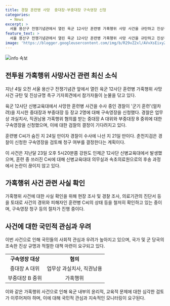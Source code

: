 ```yaml
---
title: 경찰 훈련병 사망  중대장·부중대장 구속영장 신청
categories:
  - News
excerpt: >
  서울 용산구 전쟁기념관에서 열린 육군 12사단 훈련병 가혹행위 사망 사건을 규탄하고 진상규명을 촉구하는 기자회견에서 참가자들이 눈물을 닦고 있다. 경찰은 사건과 관련된 중대장과 부중대장 2명에 대해 구속영장을 신청했으며, 훈련병이 받는 가혹행위 등이 수사 중이다. 사인은 패혈성 쇼크에 따른 다발성 장기부전으로, 직접 사인은 열사병으로 기록됐다.
feature_text: >
  서울 용산구 전쟁기념관에서 열린 육군 12사단 훈련병 가혹행위 사망 사건을 규탄하고 진상규명을 촉구하는 기자회견에서 참가자들이 눈물을 닦고 있다. 경찰은 사건과 관련된 중대장과 부중대장 2명에 대해 구속영장을 신청했으며, 훈련병이 받는 가혹행위 등이 수사 중이다. 사인은 패혈성 쇼크에 따른 다발성 장기부전으로, 직접 사인은 열사병으로 기록됐다.
image: 'https://blogger.googleusercontent.com/img/b/R29vZ2xl/AVvXsEixyZcFfHzMRdzZMjFBmAUKJYCLCGyLL1o632UiGVXcaFdKo_bkvkuCioo0uUKlGfBVcT3P84aROyZIXSBEx3Aw5nCQ3pTgDom1WDC4m8eifvWiAmWEEVb4x6G_l8C0QH225ldMjyaFvpxGEBGNO37VmDTDMHGhJPq73UglMfDca1-0aw/s1600/blogspot.png'
---
```


<p><img src="https://blogger.googleusercontent.com/img/b/R29vZ2xl/AVvXsEixyZcFfHzMRdzZMjFBmAUKJYCLCGyLL1o632UiGVXcaFdKo_bkvkuCioo0uUKlGfBVcT3P84aROyZIXSBEx3Aw5nCQ3pTgDom1WDC4m8eifvWiAmWEEVb4x6G_l8C0QH225ldMjyaFvpxGEBGNO37VmDTDMHGhJPq73UglMfDca1-0aw/s1600/blogspot.png" alt="info 속보" /></p>

<h2 data-ke-size="size26">전투원 가혹행위 사망사건 관련 최신 소식</h2>

<p data-ke-size="size16">지난 4일 오전 서울 용산구 전쟁기념관 앞에서 열린 육군 12사단 훈련병 가혹행위 사망 사건 규탄 및 진상규명 촉구 기자회견에서 참가자들이 눈물을 닦고 있다.</p>

<p data-ke-size="size16">육군 12사단 신병교육대에서 사망한 훈련병 사건을 수사 중인 경찰이 '군기 훈련'(얼차려)을 지시한 중대장과 부중대장 등 장교 2명에 대해 구속영장을 신청했다. 경찰은 업무상 과실치사, 직권남용 가혹행위 혐의를 받는 중대장 A 대위와 부중대장 B 중위에 대한 구속영장을 신청했으며, 이에 대한 검찰의 결정이 기다려지고 있다.</p>

<p data-ke-size="size16">훈련병 C씨가 숨진 지 24일 만이자 경찰이 수사에 나선 지 21일 만이다. 춘천지검은 경찰이 신청한 구속영장을 검토해 청구 여부를 결정한다는 계획이다.</p>

<p data-ke-size="size16">이 사건은 지난달 23일 오후 5시20분쯤 강원도 인제군 12사단 신병교육대에서 발생했으며, 훈련 중 쓰러진 C씨에 대해 신병교육대대 의무실과 속초의료원으로의 후송 과정에서 논란이 끊이지 않고 있다.</p>

<h2 data-ke-size="size26">가혹행위 사건 관련 사실 확인</h2>

<p data-ke-size="size16">가혹행위 사건에 대한 사실 확인을 위해 현장 조사 및 경찰 조사, 의료기관의 진단서 등을 토대로 사건의 경위와 피해자인 훈련병 C씨의 상태 등을 철저히 확인하고 있는 중이며, 구속영장 청구 등의 절차가 진행 중이다.</p>

<h2 data-ke-size="size26">사건에 대한 국민적 관심과 우려</h2>

<p data-ke-size="size16">이번 사건으로 인해 국민들의 사회적 관심과 우려가 높아지고 있으며, 국가 및 군 당국의 조속한 진상 규명과 적절한 대책 마련이 요구되고 있다.</p>

<table>
    <tr>
        <td style="text-align: center; height: 17px;"><b>구속영장 대상</b></td>
        <td style="text-align: center; height: 17px;"><b>혐의</b></td>
    </tr>
    <tr>
        <td style="text-align: center; height: 17px;">중대장 A 대위</td>
        <td style="text-align: center; height: 17px;">업무상 과실치사, 직권남용</td>
    </tr>
    <tr>
        <td style="text-align: center; height: 17px;">부중대장 B 중위</td>
        <td style="text-align: center; height: 17px;">가혹행위</td>
    </tr>
</table>

<p data-ke-size="size16">이와 같은 가혹행위 사건으로 인해 육군 내부의 윤리적, 교육적 문제에 대한 심각한 검토가 이루어져야 하며, 이에 대해 국민적 관심과 지속적인 모니터링이 요구된다.</p>

